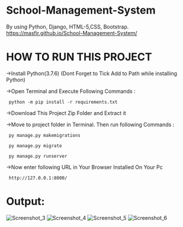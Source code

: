 # School-Management-System

 By using Python, Django, HTML-5,CSS, Bootstrap. https://masfir.github.io/School-Management-System/
 
# HOW TO RUN THIS PROJECT

->Install Python(3.7.6) (Dont Forget to Tick Add to Path while installing Python)
  
->Open Terminal and Execute Following Commands :
   
     python -m pip install -r requirements.txt

->Download This Project Zip Folder and Extract it

->Move to project folder in Terminal. Then run following Commands :

     py manage.py makemigrations
  
     py manage.py migrate
  
     py manage.py runserver
  
->Now enter following URL in Your Browser Installed On Your Pc

     http://127.0.0.1:8000/
# Output:

![Screenshot_3](https://user-images.githubusercontent.com/101929096/192090494-b9b344ba-2d59-46ac-a88a-f17bd3315ae4.png)
![Screenshot_4](https://user-images.githubusercontent.com/101929096/192090502-a72964b8-7fdc-4a9f-90df-a9dd412339a0.png)
![Screenshot_5](https://user-images.githubusercontent.com/101929096/192090509-c5997623-ae56-4153-8751-e292435fa693.png)
![Screenshot_6](https://user-images.githubusercontent.com/101929096/192090517-d62285df-29e8-4e2f-801a-7ff97a0d2a8c.png)
